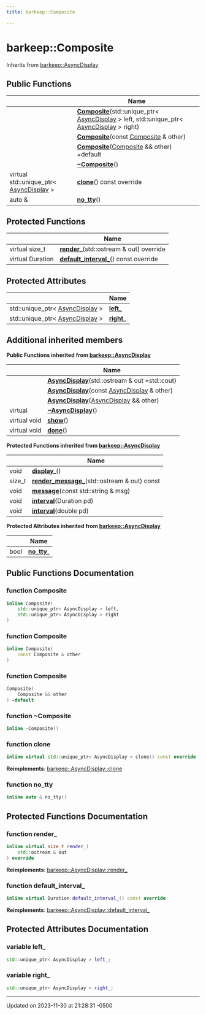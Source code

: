 ```yaml
---
title: barkeep::Composite

---
```


# barkeep::Composite





Inherits from [barkeep::AsyncDisplay](api/Classes/classbarkeep_1_1_async_display.md)

## Public Functions

|                | Name           |
| -------------- | -------------- |
| | **[Composite](api/Classes/classbarkeep_1_1_composite.md#function-composite)**(std::unique_ptr< [AsyncDisplay](api/Classes/classbarkeep_1_1_async_display.md) > left, std::unique_ptr< [AsyncDisplay](api/Classes/classbarkeep_1_1_async_display.md) > right) |
| | **[Composite](api/Classes/classbarkeep_1_1_composite.md#function-composite)**(const [Composite](api/Classes/classbarkeep_1_1_composite.md) & other) |
| | **[Composite](api/Classes/classbarkeep_1_1_composite.md#function-composite)**([Composite](api/Classes/classbarkeep_1_1_composite.md) && other) =default |
| | **[~Composite](api/Classes/classbarkeep_1_1_composite.md#function-~composite)**() |
| virtual std::unique_ptr< [AsyncDisplay](api/Classes/classbarkeep_1_1_async_display.md) > | **[clone](api/Classes/classbarkeep_1_1_composite.md#function-clone)**() const override |
| auto & | **[no_tty](api/Classes/classbarkeep_1_1_composite.md#function-no_tty)**() |

## Protected Functions

|                | Name           |
| -------------- | -------------- |
| virtual size_t | **[render_](api/Classes/classbarkeep_1_1_composite.md#function-render_)**(std::ostream & out) override |
| virtual Duration | **[default_interval_](api/Classes/classbarkeep_1_1_composite.md#function-default_interval_)**() const override |

## Protected Attributes

|                | Name           |
| -------------- | -------------- |
| std::unique_ptr< [AsyncDisplay](api/Classes/classbarkeep_1_1_async_display.md) > | **[left_](api/Classes/classbarkeep_1_1_composite.md#variable-left_)**  |
| std::unique_ptr< [AsyncDisplay](api/Classes/classbarkeep_1_1_async_display.md) > | **[right_](api/Classes/classbarkeep_1_1_composite.md#variable-right_)**  |

## Additional inherited members

**Public Functions inherited from [barkeep::AsyncDisplay](api/Classes/classbarkeep_1_1_async_display.md)**

|                | Name           |
| -------------- | -------------- |
| | **[AsyncDisplay](api/Classes/classbarkeep_1_1_async_display.md#function-asyncdisplay)**(std::ostream & out =std::cout) |
| | **[AsyncDisplay](api/Classes/classbarkeep_1_1_async_display.md#function-asyncdisplay)**(const [AsyncDisplay](api/Classes/classbarkeep_1_1_async_display.md) & other) |
| | **[AsyncDisplay](api/Classes/classbarkeep_1_1_async_display.md#function-asyncdisplay)**([AsyncDisplay](api/Classes/classbarkeep_1_1_async_display.md) && other) |
| virtual | **[~AsyncDisplay](api/Classes/classbarkeep_1_1_async_display.md#function-~asyncdisplay)**() |
| virtual void | **[show](api/Classes/classbarkeep_1_1_async_display.md#function-show)**() |
| virtual void | **[done](api/Classes/classbarkeep_1_1_async_display.md#function-done)**() |

**Protected Functions inherited from [barkeep::AsyncDisplay](api/Classes/classbarkeep_1_1_async_display.md)**

|                | Name           |
| -------------- | -------------- |
| void | **[display_](api/Classes/classbarkeep_1_1_async_display.md#function-display_)**() |
| size_t | **[render_message_](api/Classes/classbarkeep_1_1_async_display.md#function-render_message_)**(std::ostream & out) const |
| void | **[message](api/Classes/classbarkeep_1_1_async_display.md#function-message)**(const std::string & msg) |
| void | **[interval](api/Classes/classbarkeep_1_1_async_display.md#function-interval)**(Duration pd) |
| void | **[interval](api/Classes/classbarkeep_1_1_async_display.md#function-interval)**(double pd) |

**Protected Attributes inherited from [barkeep::AsyncDisplay](api/Classes/classbarkeep_1_1_async_display.md)**

|                | Name           |
| -------------- | -------------- |
| bool | **[no_tty_](api/Classes/classbarkeep_1_1_async_display.md#variable-no_tty_)**  |


## Public Functions Documentation

### function Composite

```cpp
inline Composite(
    std::unique_ptr< AsyncDisplay > left,
    std::unique_ptr< AsyncDisplay > right
)
```


### function Composite

```cpp
inline Composite(
    const Composite & other
)
```


### function Composite

```cpp
Composite(
    Composite && other
) =default
```


### function ~Composite

```cpp
inline ~Composite()
```


### function clone

```cpp
inline virtual std::unique_ptr< AsyncDisplay > clone() const override
```


**Reimplements**: [barkeep::AsyncDisplay::clone](api/Classes/classbarkeep_1_1_async_display.md#function-clone)


### function no_tty

```cpp
inline auto & no_tty()
```


## Protected Functions Documentation

### function render_

```cpp
inline virtual size_t render_(
    std::ostream & out
) override
```


**Reimplements**: [barkeep::AsyncDisplay::render_](api/Classes/classbarkeep_1_1_async_display.md#function-render_)


### function default_interval_

```cpp
inline virtual Duration default_interval_() const override
```


**Reimplements**: [barkeep::AsyncDisplay::default_interval_](api/Classes/classbarkeep_1_1_async_display.md#function-default_interval_)


## Protected Attributes Documentation

### variable left_

```cpp
std::unique_ptr< AsyncDisplay > left_;
```


### variable right_

```cpp
std::unique_ptr< AsyncDisplay > right_;
```


-------------------------------

Updated on 2023-11-30 at 21:28:31 -0500